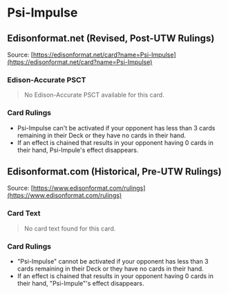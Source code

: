 # Psi-Impulse

## Edisonformat.net (Revised, Post-UTW Rulings)

Source: [https://edisonformat.net/card?name=Psi-Impulse](https://edisonformat.net/card?name=Psi-Impulse)

### Edison-Accurate PSCT

> No Edison-Accurate PSCT available for this card.

### Card Rulings

*   Psi-Impulse can't be activated if your opponent has less than 3 cards remaining in their Deck or they have no cards in their hand.
*   If an effect is chained that results in your opponent having 0 cards in their hand, Psi-Impule's effect disappears.


## Edisonformat.com (Historical, Pre-UTW Rulings)

Source: [https://www.edisonformat.com/rulings](https://www.edisonformat.com/rulings)

### Card Text

> No card text found for this card.

### Card Rulings

*   "Psi-Impulse" cannot be activated if your opponent has less than 3 cards remaining in their Deck or they have no cards in their hand.
*   If an effect is chained that results in your opponent having 0 cards in their hand, "Psi-Impule"'s effect disappears.


